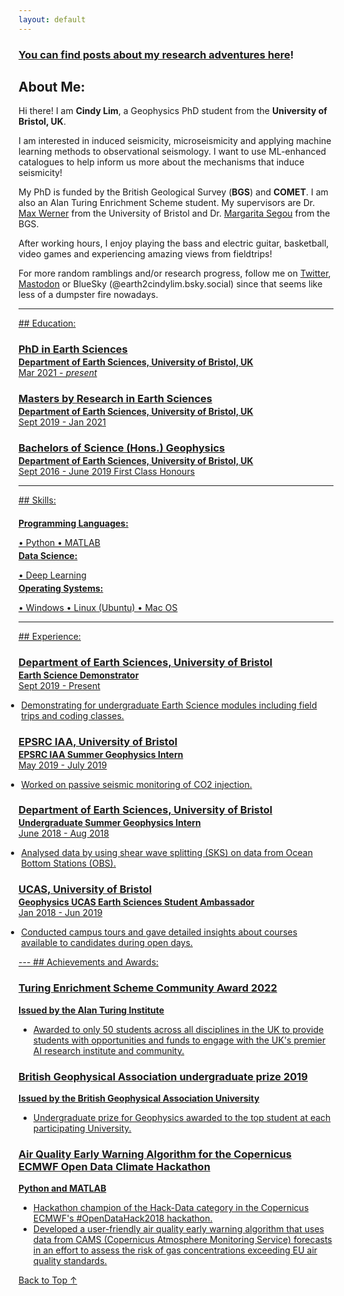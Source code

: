 ```yaml
---
layout: default
---
```

<link rel="shortcut icon" type="image/x-icon" href="favicon.ico">
<a rel="me" href="https://masto.ai/@earth2cindylim"></a>
<a href="/about-me">

### You can find posts about my research adventures [here](https://cindylim.com/research.html)!

## About Me:

Hi there! I am **Cindy Lim**, a Geophysics PhD student from the **University of Bristol, UK**. 

I am interested in induced seismicity, microseismicity and applying machine learning methods to observational seismology. I want to use ML-enhanced catalogues to help inform us more about the mechanisms that induce seismicity!

My PhD is funded by the British Geological Survey (**BGS**) and **COMET**. I am also an Alan Turing Enrichment Scheme student. My supervisors are Dr. [Max Werner](https://research-information.bris.ac.uk/en/persons/max-werner) from the University of Bristol and Dr. [Margarita Segou](https://www.bgs.ac.uk/people/segou-margarita/) from the BGS.

After working hours, I enjoy playing the bass and electric guitar, basketball, video games and experiencing amazing views from fieldtrips!

For more random ramblings and/or research progress, follow me on [Twitter](https://twitter.com/swarls_lim), [Mastodon](https://masto.ai/@earth2cindylim) or BlueSky (@earth2cindylim.bsky.social) since that seems like less of a dumpster fire nowadays.

---
<a href="/education">
## Education:

<h3 style="margin-bottom:2px;">PhD in Earth Sciences</h3>
<h4 style="margin:0;">Department of Earth Sciences, University of Bristol, UK</h4>
Mar 2021  - <i>present</i>

<h3 style="margin-bottom:2px;">Masters by Research in Earth Sciences</h3>
<h4 style="margin:0;">Department of Earth Sciences, University of Bristol, UK</h4>
Sept 2019  - Jan 2021

<h3 style="margin-bottom:2px;">Bachelors of Science (Hons.) Geophysics</h3>
<h4 style="margin:0;">Department of Earth Sciences, University of Bristol, UK</h4>
Sept 2016 - June 2019
First Class Honours

---
<a href="/skills">
## Skills:

<h4 style="margin-bottom:2px;">Programming Languages:</h4>
<p style="margin-bottom:4px;">&#x2022; Python &#x2022; MATLAB </p>

<h4 style="margin-bottom:2px; margin-top:2px;">Data Science:</h4>
<p style="margin-bottom:4px;">&#x2022; Deep Learning</p>

<h4 style="margin-bottom:2px; margin-top:2px;">Operating Systems:</h4>
<p style="margin-bottom:4px;">&#x2022; Windows &#x2022; Linux (Ubuntu) &#x2022; Mac OS</p>

---
<a href="/experience">
## Experience:

<h3 style="margin-bottom:2px;">Department of Earth Sciences, University of Bristol</h3>
<p style="margin:0;"><b>Earth Science Demonstrator</b><br>
Sept 2019 - Present</p>
<ul style="margin-left: -1.4em;">
  <li>Demonstrating for undergraduate Earth Science modules including field trips and coding classes.</li>
</ul>

<h3 style="margin-bottom:2px;">EPSRC IAA, University of Bristol</h3>
<p style="margin:0;"><b>EPSRC IAA Summer Geophysics Intern</b><br>
May 2019 - July 2019</p>
<ul style="margin-left: -1.4em;">
  <li>Worked on passive seismic monitoring of CO2 injection.</li>
</ul>

<h3 style="margin-bottom:2px;">Department of Earth Sciences, University of Bristol</h3>
<p style="margin:0;"><b>Undergraduate Summer Geophysics Intern</b><br>
June 2018 - Aug 2018</p>
<ul style="margin-left: -1.4em;">
  <li>Analysed data by using shear wave splitting (SKS) on data from Ocean Bottom Stations (OBS).</li>
</ul>

<h3 style="margin-bottom:2px;">UCAS, University of Bristol</h3>
<p style="margin:0;"><b>Geophysics UCAS Earth Sciences Student Ambassador</b><br>
Jan 2018 - Jun 2019</p>
<ul style="margin-left: -1.4em;">
  <li>Conducted campus tours and gave detailed insights about courses available to candidates during open days.</li>
</ul>
---
<a href="/achievements-and-awards">
## Achievements and Awards:

<div class="card">
  <h3>Turing Enrichment Scheme Community Award 2022</h3>
  <p><b>Issued by the Alan Turing Institute</b></p>
  <ul>
    <li>Awarded to only 50 students across all disciplines in the UK to provide students with opportunities and funds to engage with the UK's premier AI research institute and community.</li>
  </ul>
</div>

<div class="card">
  <h3>British Geophysical Association undergraduate prize 2019</h3>
  <p><b>Issued by the British Geophysical Association University</b></p>
  <ul>
    <li>Undergraduate prize for Geophysics awarded to the top student at each participating University.</li>
  </ul>
</div>

<div class="card">
  <h3>Air Quality Early Warning Algorithm for the Copernicus ECMWF Open Data Climate Hackathon</h3>
  <p><b>Python and MATLAB</b></p>
  <ul>
    <li>Hackathon champion of the Hack-Data category in the Copernicus ECMWF's #OpenDataHack2018 hackathon.</li>
    <li>Developed a user-friendly air quality early warning algorithm that uses data from CAMS (Copernicus Atmosphere Monitoring Service) forecasts in an effort to assess the risk of gas concentrations exceeding EU air quality standards.</li>
  </ul>
</div>

<a href="#about-me" class="back-to-top">
  Back to Top &uarr;
</a>
